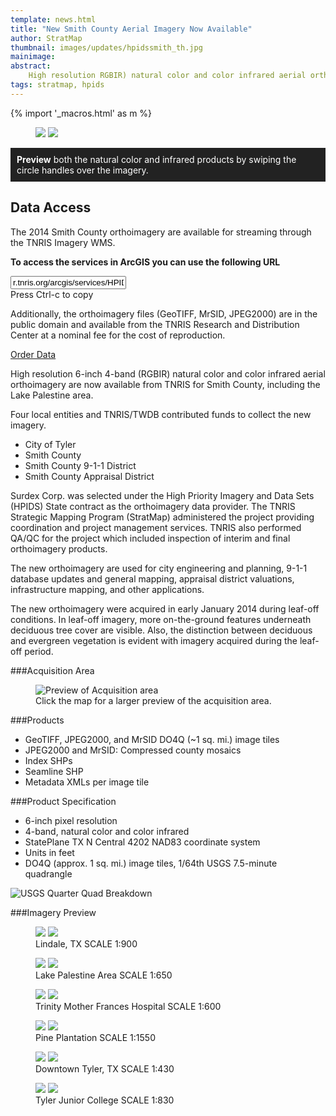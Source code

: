 ```yaml
---
template: news.html
title: "New Smith County Aerial Imagery Now Available"
author: StratMap
thumbnail: images/updates/hpidssmith_th.jpg
mainimage:
abstract:
    High resolution RGBIR) natural color and color infrared aerial orthoimagery are now available from TNRIS for Smith County, and Lake Palestine area.
tags: stratmap, hpids
---
```


{% import '_macros.html' as m %}


<figure>
<div id="imageCompare1" class='twentytwenty-container'>
  <img class="img-responsive" src="https://www.tnris.org/sites/default/files/rosegarden_nc.jpg">
  <img class="img-responsive" src="https://www.tnris.org/sites/default/files/rosegarden_cir.jpg">
</div>
</figure>

<p style="background: #222222; color: white; padding: 10px;"><strong>Preview</strong> both the natural color and infrared products by swiping the circle handles over the imagery.</p>


<div class="dataBox">
<h2>Data Access</h2>
	<p>The 2014 Smith County orthoimagery are available for streaming through the TNRIS Imagery WMS.</p>
	<p><strong>To access the services in ArcGIS you can use the following URL</strong></p>
	<div id="shareLinkContainer" style="display: block;">
		<div id="shareLinkBox">
			<input type="text" id="shareUrl" name="shareUrl" value="r.tnris.org/arcgis/services/HPIDS/HPIDS_Smith_2014_NC/ImageServer/WMSServer" readonly="readonly">
			<div class="hint">Press Ctrl-c to copy</div>
		</div>
	</div>
	 <p>Additionally, the orthoimagery files (GeoTIFF, MrSID, JPEG2000) are in the public domain and available from the TNRIS Research and Distribution Center at a nominal fee for the cost of reproduction.</p>
<p> <a href="{{ m.link('order-data') }}"  class="btn btn-tnris btn-lg">Order Data</a></p>
</div>

High resolution 6-inch 4-band (RGBIR) natural color and color infrared aerial orthoimagery are now available from TNRIS for Smith County, including the Lake Palestine area.

Four local entities and TNRIS/TWDB contributed funds to collect the new imagery.
* City of Tyler
* Smith County
* Smith County 9-1-1 District
* Smith County Appraisal District

Surdex Corp. was selected under the High Priority Imagery and Data Sets (HPIDS) State contract as the orthoimagery data provider. The TNRIS Strategic Mapping Program (StratMap) administered the project providing coordination and project management services. TNRIS also performed QA/QC for the project which included inspection of interim and final orthoimagery products.

The new orthoimagery are used for city engineering and planning, 9-1-1 database updates and general mapping, appraisal district valuations, infrastructure mapping, and other applications.

The new orthoimagery were acquired in early January 2014 during leaf-off conditions. In leaf-off imagery, more on-the-ground features underneath deciduous tree cover are visible. Also, the distinction between deciduous and evergreen vegetation is evident with imagery acquired during the leaf-off period.

###Acquisition Area

<figure>
<img class="smithpreview  img-responsive" src="https://www.tnris.org/sites/default/files/2014_Smith_Ortho_Acquisition_sm.jpg" alt="Preview of Acquisition area">
<figcaption>Click the map for a larger preview of the acquisition area.</figcaption>
</figure>

###Products

* GeoTIFF, JPEG2000, and MrSID DO4Q (~1 sq. mi.) image tiles
* JPEG2000 and MrSID: Compressed county mosaics
* Index SHPs
* Seamline SHP
* Metadata XMLs per image tile

###Product Specification

* 6-inch pixel resolution
* 4-band, natural color and color infrared
* StatePlane TX N Central 4202 NAD83 coordinate system
* Units in feet
* DO4Q (approx. 1 sq. mi.) image tiles, 1/64th USGS 7.5-minute quadrangle
<img src="https://www.tnris.org/sites/default/files/usgs_quad.jpg" alt="USGS Quarter Quad Breakdown">

###Imagery Preview

<figure>
<div id="imageCompare2" class='twentytwenty-container'>
  <img src="https://www.tnris.org/sites/default/files/lindalesmith_nc.jpg">
  <img src="https://www.tnris.org/sites/default/files/lindalesmith_cir.jpg">
</div>
<figcaption>Lindale, TX  SCALE 1:900</figcaption>
</figure>
<figure>
<div id="imageCompare3" class='twentytwenty-container'>
  <img src="https://www.tnris.org/sites/default/files/lakepalestine_nc.jpg">
  <img src="https://www.tnris.org/sites/default/files/lakepalestine_cir.jpg">
</div>
<figcaption>Lake Palestine Area  SCALE 1:650</figcaption>
</figure>
<figure>
<div id="imageCompare4" class='twentytwenty-container'>
  <img src="https://www.tnris.org/sites/default/files/motherfrances_nc.jpg">
  <img src="https://www.tnris.org/sites/default/files/motherfrances_cir.jpg">
</div>
<figcaption>Trinity Mother Frances Hospital  SCALE 1:600</figcaption>
</figure>
<figure>
<div id="imageCompare5" class='twentytwenty-container'>
  <img src="https://www.tnris.org/sites/default/files/pineplantation_nc.jpg">
  <img src="https://www.tnris.org/sites/default/files/pineplantation_cir.jpg">
</div>
<figcaption>Pine Plantation  SCALE 1:1550</figcaption>
</figure>
<figure>
<div id="imageCompare6" class='twentytwenty-container'>
  <img src="https://www.tnris.org/sites/default/files/downtown1_Smith_nc.jpg">
  <img src="https://www.tnris.org/sites/default/files/downtown1_Smith_cir.jpg">
</div>
<figcaption>Downtown Tyler, TX  SCALE 1:430</figcaption>
</figure>
<figure>
<div id="imageCompare7" class='twentytwenty-container'>
  <img src="https://www.tnris.org/sites/default/files/tjc_nc.jpg">
  <img src="https://www.tnris.org/sites/default/files/tjc_cir.jpg">
</div>
<figcaption>Tyler Junior College  SCALE 1:830</figcaption>
</figure>
<figure>
